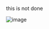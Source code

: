 this is not done 

![image](https://github.com/user-attachments/assets/0588cbc4-4d4b-4e7a-8310-20840c78a098)
